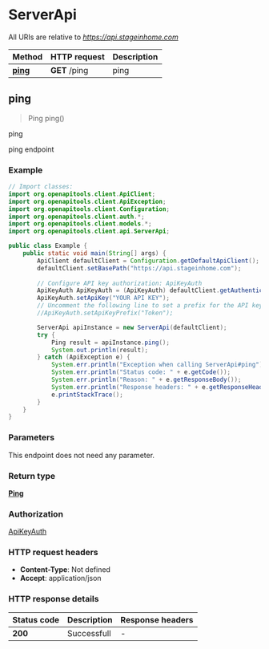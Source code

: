 # ServerApi

All URIs are relative to *https://api.stageinhome.com*

| Method | HTTP request | Description |
|------------- | ------------- | -------------|
| [**ping**](ServerApi.md#ping) | **GET** /ping | ping |



## ping

> Ping ping()

ping

ping endpoint

### Example

```java
// Import classes:
import org.openapitools.client.ApiClient;
import org.openapitools.client.ApiException;
import org.openapitools.client.Configuration;
import org.openapitools.client.auth.*;
import org.openapitools.client.models.*;
import org.openapitools.client.api.ServerApi;

public class Example {
    public static void main(String[] args) {
        ApiClient defaultClient = Configuration.getDefaultApiClient();
        defaultClient.setBasePath("https://api.stageinhome.com");
        
        // Configure API key authorization: ApiKeyAuth
        ApiKeyAuth ApiKeyAuth = (ApiKeyAuth) defaultClient.getAuthentication("ApiKeyAuth");
        ApiKeyAuth.setApiKey("YOUR API KEY");
        // Uncomment the following line to set a prefix for the API key, e.g. "Token" (defaults to null)
        //ApiKeyAuth.setApiKeyPrefix("Token");

        ServerApi apiInstance = new ServerApi(defaultClient);
        try {
            Ping result = apiInstance.ping();
            System.out.println(result);
        } catch (ApiException e) {
            System.err.println("Exception when calling ServerApi#ping");
            System.err.println("Status code: " + e.getCode());
            System.err.println("Reason: " + e.getResponseBody());
            System.err.println("Response headers: " + e.getResponseHeaders());
            e.printStackTrace();
        }
    }
}
```

### Parameters

This endpoint does not need any parameter.

### Return type

[**Ping**](Ping.md)

### Authorization

[ApiKeyAuth](../README.md#ApiKeyAuth)

### HTTP request headers

- **Content-Type**: Not defined
- **Accept**: application/json


### HTTP response details
| Status code | Description | Response headers |
|-------------|-------------|------------------|
| **200** | Successfull |  -  |

